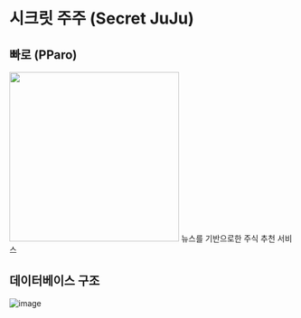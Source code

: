# 시크릿 주주 (Secret JuJu)
## 빠로 (PParo)  
<img src="https://user-images.githubusercontent.com/48639421/112240858-7b7c8400-8c8c-11eb-8fed-980d721367e4.jpg" width="300" height="300">  
뉴스를 기반으로한 주식 추천 서비스

## 데이터베이스 구조
![image](https://user-images.githubusercontent.com/48639421/116650224-c42a0a00-a9bb-11eb-9fbb-40668c9ef219.png)
